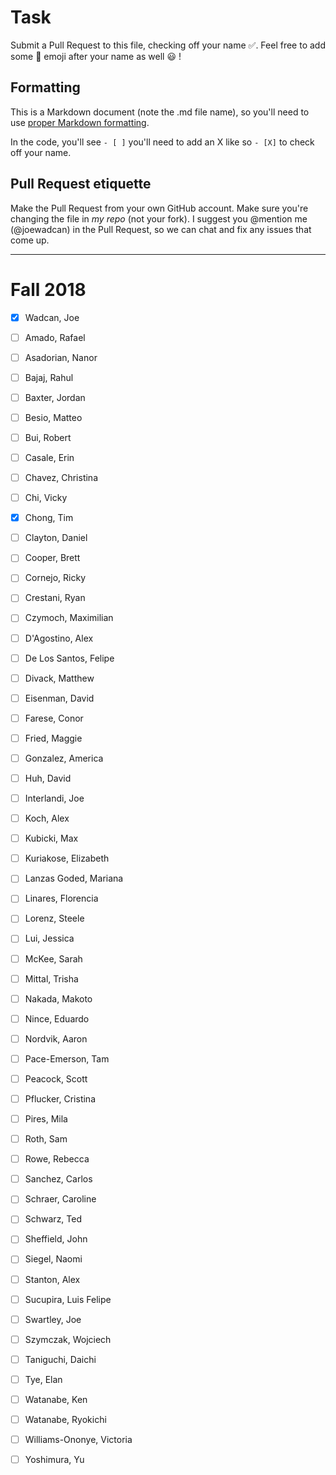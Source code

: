 # Task
Submit a Pull Request to this file, checking off your name :white_check_mark:. Feel free to add some :rocket: emoji after your name as well :smiley: ! 

## Formatting
This is a Markdown document (note the .md file name), so you'll need to use [proper Markdown formatting](https://help.github.com/articles/basic-writing-and-formatting-syntax/#task-lists). 

In the code, you'll see `- [ ]` you'll need to add an X like so `- [X]` to check off your name.

## Pull Request etiquette
Make the Pull Request from your own GitHub account. Make sure you're changing the file in _my repo_ (not your fork). I suggest you @mention me (@joewadcan) in the Pull Request, so we can chat and fix any issues that come up. 


------------

# Fall 2018

- [x] Wadcan, Joe

- [ ] Amado, Rafael
- [ ] Asadorian, Nanor
- [ ] Bajaj, Rahul
- [ ] Baxter, Jordan
- [ ] Besio, Matteo
- [ ] Bui, Robert
- [ ] Casale, Erin
- [ ] Chavez, Christina
- [ ] Chi, Vicky
- [x] Chong, Tim
- [ ] Clayton, Daniel
- [ ] Cooper, Brett
- [ ] Cornejo, Ricky
- [ ] Crestani, Ryan
- [ ] Czymoch, Maximilian
- [ ] D'Agostino, Alex
- [ ] De Los Santos, Felipe
- [ ] Divack, Matthew
- [ ] Eisenman, David
- [ ] Farese, Conor
- [ ] Fried, Maggie
- [ ] Gonzalez, America
- [ ] Huh, David
- [ ] Interlandi, Joe
- [ ] Koch, Alex
- [ ] Kubicki, Max
- [ ] Kuriakose, Elizabeth
- [ ] Lanzas Goded, Mariana
- [ ] Linares, Florencia
- [ ] Lorenz, Steele
- [ ] Lui, Jessica
- [ ] McKee, Sarah
- [ ] Mittal, Trisha
- [ ] Nakada, Makoto
- [ ] Nince, Eduardo
- [ ] Nordvik, Aaron
- [ ] Pace-Emerson, Tam
- [ ] Peacock, Scott
- [ ] Pflucker, Cristina
- [ ] Pires, Mila
- [ ] Roth, Sam
- [ ] Rowe, Rebecca
- [ ] Sanchez, Carlos
- [ ] Schraer, Caroline
- [ ] Schwarz, Ted
- [ ] Sheffield, John
- [ ] Siegel, Naomi
- [ ] Stanton, Alex
- [ ] Sucupira, Luis Felipe
- [ ] Swartley, Joe
- [ ] Szymczak, Wojciech
- [ ] Taniguchi, Daichi
- [ ] Tye, Elan
- [ ] Watanabe, Ken
- [ ] Watanabe, Ryokichi
- [ ] Williams-Ononye, Victoria
- [ ] Yoshimura, Yu
